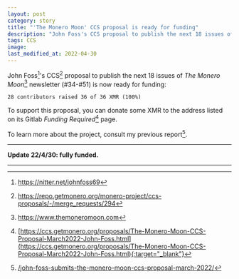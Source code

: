 ```yaml
---
layout: post
category: story
title: "'The Monero Moon' CCS proposal is ready for funding"
description: "John Foss's CCS proposal to publish the next 18 issues of 'The Monero Moon' newsletter (#34-#51) is now ready for funding."
tags: CCS
image: 
last_modified_at: 2022-04-30
---
```


John Foss[^1]'s CCS[^2] proposal to publish the next 18 issues of *The Monero Moon*[^3] newsletter (#34-#51) is now ready for funding:


```
28 contributors raised 36 of 36 XMR (100%)
```

To support this proposal, you can donate some XMR to the address listed on its Gitlab *Funding Required*[^4] page.

To learn more about the project, consult my previous report[^5].

---

**Update 22/4/30: fully funded.**

---

[^1]: https://nitter.net/johnfoss69
[^2]: https://repo.getmonero.org/monero-project/ccs-proposals/-/merge_requests/294
[^3]: https://www.themoneromoon.com
[^4]: [https://ccs.getmonero.org/proposals/The-Monero-Moon-CCS-Proposal-March2022-John-Foss.html](https://ccs.getmonero.org/proposals/The-Monero-Moon-CCS-Proposal-March2022-John-Foss.html){:target="_blank"}
[^5]: [/john-foss-submits-the-monero-moon-ccs-proposal-march-2022/](/john-foss-submits-the-monero-moon-ccs-proposal-march-2022/)
